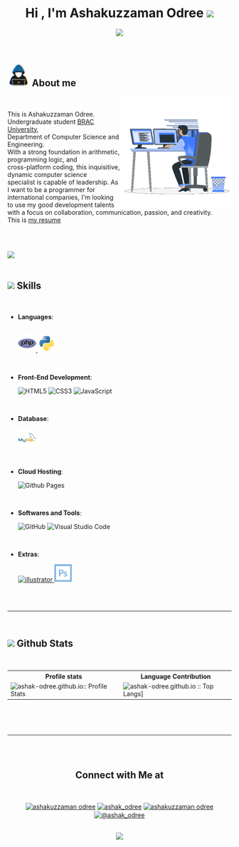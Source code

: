 
<h1 align="center"><b>Hi , I'm Ashakuzzaman Odree </b><img src="https://media.giphy.com/media/hvRJCLFzcasrR4ia7z/giphy.gif" width="35"></h1>

<p align="center">
  <a href="https://github.com/DenverCoder1/readme-typing-svg"><img src="https://readme-typing-svg.herokuapp.com?font=Time+New+Roman&color=cyan&size=25&center=true&vCenter=true&width=600&height=100&lines=Assalamu+O+Alaikum+Warahmatullah;Undergraduate+Student+BRAC+University;CSE+Department;"></a>
</p>


<br>



	
## <picture><img src = "https://github.com/ashak-odree/ashak-odree/blob/main/gif/about_me.gif" width = 50px></picture> **About me**

<picture> <img align="right" src="https://github.com/ashak-odree/ashak-odree/blob/main/gif/Right_Side.gif" width = 250px></picture>

<br>

This is Ashakuzzaman Odree. <br>
Undergraduate student <a href="https://www.bracu.ac.bd/">BRAC University</a>, <br>
Department of Computer Science and Engineering.<br>
With a strong foundation in arithmetic, programming logic, and <br>
cross-platform coding, this inquisitive, dynamic computer science <br>
specialist is capable of leadership. As I want to be a programmer for <br>
international companies, I'm looking to use my good development talents <br>
with a focus on collaboration, communication, passion, and creativity.<br>
This is [my resume](https://drive.google.com/file/d/1jxDYnRF3iTvDpHS5TH162wg8HDAuKRgC/view?usp=sharing)

<br><br>

<img src="https://user-images.githubusercontent.com/73097560/115834477-dbab4500-a447-11eb-908a-139a6edaec5c.gif"><br><br>

## <img src="https://media2.giphy.com/media/QssGEmpkyEOhBCb7e1/giphy.gif?cid=ecf05e47a0n3gi1bfqntqmob8g9aid1oyj2wr3ds3mg700bl&rid=giphy.gif" width ="25"><b> Skills</b>
<br>

<p align="center">

- **Languages**:
	
   <br>
    <a href="https://www.php.net" target="_blank" rel="noreferrer"> <img src="https://raw.githubusercontent.com/devicons/devicon/master/icons/php/php-original.svg" alt="php" width="40" height="40"/> </a><a href="https://www.python.org" target="_blank" rel="noreferrer"> <img src="https://raw.githubusercontent.com/devicons/devicon/master/icons/python/python-original.svg" alt="python" width="40" height="40"/> </a>
	
	
  

<br>   
    
- **Front-End Development**:

   ![HTML5](https://img.shields.io/badge/HTML5%20-%23E34F26.svg?style=for-the-badge&logo=html5&logoColor=white)
   ![CSS3](https://img.shields.io/badge/CSS%20-%231572B6.svg?style=for-the-badge&logo=css3&logoColor=white)
   ![JavaScript](https://img.shields.io/badge/JavaScript%20-%23F7DF1E.svg?style=for-the-badge&logo=javascript&logoColor=black)

<br>

- **Database**:
	
	
	<a href="https://www.mysql.com/" target="_blank" rel="noreferrer"> <img src="https://raw.githubusercontent.com/devicons/devicon/master/icons/mysql/mysql-original-wordmark.svg" alt="mysql" width="40" height="40"/> </a> 

<br>

- **Cloud Hosting**:

    ![Github Pages](https://img.shields.io/badge/GitHub%20Pages-%23327FC7.svg?style=for-the-badge&logo=github&logoColor=white)
    
<br>

- **Softwares and Tools**:

    ![GitHub](https://img.shields.io/badge/github-%23121011.svg?style=for-the-badge&logo=github&logoColor=white)
    ![Visual Studio Code](https://img.shields.io/badge/Visual%20Studio%20Code-0078d7.svg?style=for-the-badge&logo=visual-studio-code&logoColor=white)

<br>

- **Extras**:

	<a href="https://www.adobe.com/in/products/illustrator.html" target="_blank" rel="noreferrer"> <img src="https://www.vectorlogo.zone/logos/adobe_illustrator/adobe_illustrator-icon.svg" alt="illustrator" width="40" height="40"/> </a> <a href="https://www.photoshop.com/en" target="_blank" rel="noreferrer"> <img src="https://raw.githubusercontent.com/devicons/devicon/master/icons/photoshop/photoshop-line.svg" alt="photoshop" width="40" height="40"/> </a>
	

</p>

<br>
<br>

-----

<br>


## <img src="https://media.giphy.com/media/iY8CRBdQXODJSCERIr/giphy.gif" width="35"><b> Github Stats </b>
<br>

<div align="center">

<table>
      <tr>
       <th>Profile stats  </th>
       <th>Language Contribution</th>
      </tr>
      <tr>
       <td><img alt="ashak-odree.github.io:: Profile Stats" src="https://github-readme-stats.vercel.app/api?username=ashak-odree&show_icons=true&theme=dark"> </td>
       <td><img alt="ashak-odree.github.io :: Top Langs]" src="https://github-readme-stats.vercel.app/api/top-langs/?username=ashak-odree&langs_count=10&theme=tokyonight&layout=compact&hide=html"> </td>
      </tr>
   </table>
<br>
<br>
<br>

-----

<br>
<br>

## <b>Connect with Me at</b>
<br>
<div align='center'>





<a href="https://www.facebook.com/ashak.odree/" target="blank"><img align="center" src="https://raw.githubusercontent.com/rahuldkjain/github-profile-readme-generator/master/src/images/icons/Social/facebook.svg" alt="ashakuzzaman odree" height="30" width="40" /></a>
<a href="https://www.instagram.com/ashak_odree/" target="blank"><img align="center" src="https://raw.githubusercontent.com/rahuldkjain/github-profile-readme-generator/master/src/images/icons/Social/instagram.svg" alt="ashak_odree" height="30" width="40" /></a>
<a href="https://www.linkedin.com/in/ashak-odree/" target="blank"><img align="center" src="https://raw.githubusercontent.com/rahuldkjain/github-profile-readme-generator/master/src/images/icons/Social/linked-in-alt.svg" alt="ashakuzzaman odree" height="30" width="40" /></a>
<a href="https://twitter.com/ashak_odree" target="blank"><img align="center" src="https://raw.githubusercontent.com/rahuldkjain/github-profile-readme-generator/master/src/images/icons/Social/twitter.svg" alt="@ashak_odree" height="30" width="40" /></a>
	
	
	
	
	


</div>
<br>
<img src="https://user-images.githubusercontent.com/73097560/115834477-dbab4500-a447-11eb-908a-139a6edaec5c.gif">


